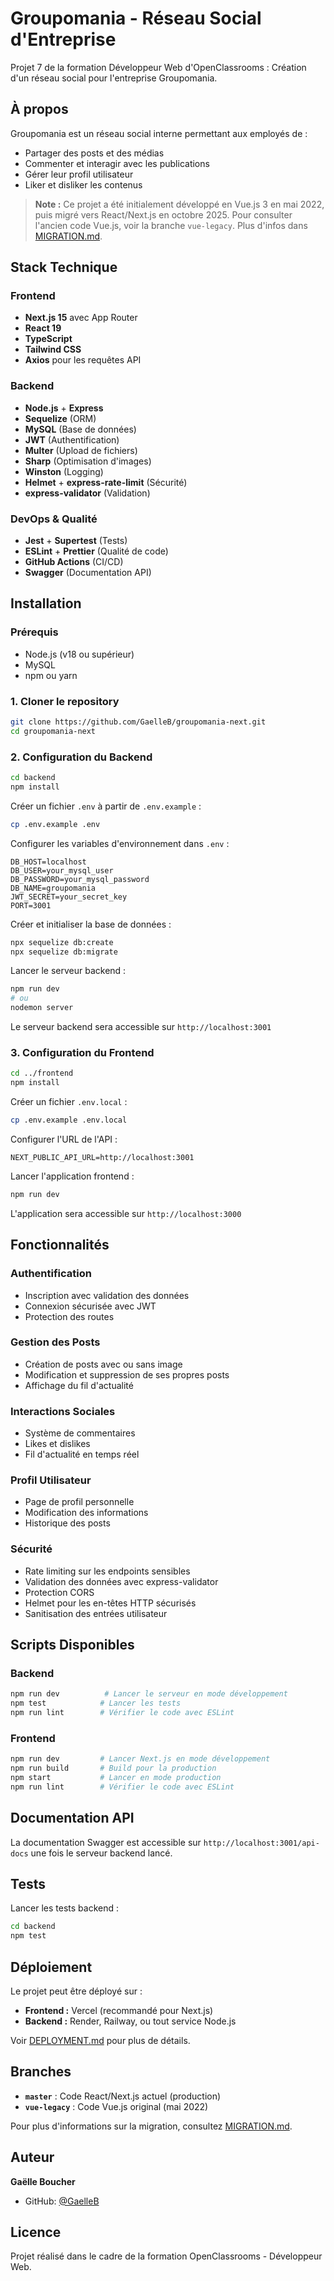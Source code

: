 # Groupomania - Réseau Social d'Entreprise

Projet 7 de la formation Développeur Web d'OpenClassrooms : Création d'un réseau social pour l'entreprise Groupomania.

## À propos

Groupomania est un réseau social interne permettant aux employés de :
- Partager des posts et des médias
- Commenter et interagir avec les publications
- Gérer leur profil utilisateur
- Liker et disliker les contenus

> **Note :** Ce projet a été initialement développé en Vue.js 3 en mai 2022, puis migré vers React/Next.js en octobre 2025. Pour consulter l'ancien code Vue.js, voir la branche `vue-legacy`. Plus d'infos dans [MIGRATION.md](./MIGRATION.md).

## Stack Technique

### Frontend
- **Next.js 15** avec App Router
- **React 19**
- **TypeScript**
- **Tailwind CSS**
- **Axios** pour les requêtes API

### Backend
- **Node.js** + **Express**
- **Sequelize** (ORM)
- **MySQL** (Base de données)
- **JWT** (Authentification)
- **Multer** (Upload de fichiers)
- **Sharp** (Optimisation d'images)
- **Winston** (Logging)
- **Helmet** + **express-rate-limit** (Sécurité)
- **express-validator** (Validation)

### DevOps & Qualité
- **Jest** + **Supertest** (Tests)
- **ESLint** + **Prettier** (Qualité de code)
- **GitHub Actions** (CI/CD)
- **Swagger** (Documentation API)

## Installation

### Prérequis
- Node.js (v18 ou supérieur)
- MySQL
- npm ou yarn

### 1. Cloner le repository
```bash
git clone https://github.com/GaelleB/groupomania-next.git
cd groupomania-next
```

### 2. Configuration du Backend

```bash
cd backend
npm install
```

Créer un fichier `.env` à partir de `.env.example` :
```bash
cp .env.example .env
```

Configurer les variables d'environnement dans `.env` :
```env
DB_HOST=localhost
DB_USER=your_mysql_user
DB_PASSWORD=your_mysql_password
DB_NAME=groupomania
JWT_SECRET=your_secret_key
PORT=3001
```

Créer et initialiser la base de données :
```bash
npx sequelize db:create
npx sequelize db:migrate
```

Lancer le serveur backend :
```bash
npm run dev
# ou
nodemon server
```

Le serveur backend sera accessible sur `http://localhost:3001`

### 3. Configuration du Frontend

```bash
cd ../frontend
npm install
```

Créer un fichier `.env.local` :
```bash
cp .env.example .env.local
```

Configurer l'URL de l'API :
```env
NEXT_PUBLIC_API_URL=http://localhost:3001
```

Lancer l'application frontend :
```bash
npm run dev
```

L'application sera accessible sur `http://localhost:3000`

## Fonctionnalités

### Authentification
- Inscription avec validation des données
- Connexion sécurisée avec JWT
- Protection des routes

### Gestion des Posts
- Création de posts avec ou sans image
- Modification et suppression de ses propres posts
- Affichage du fil d'actualité

### Interactions Sociales
- Système de commentaires
- Likes et dislikes
- Fil d'actualité en temps réel

### Profil Utilisateur
- Page de profil personnelle
- Modification des informations
- Historique des posts

### Sécurité
- Rate limiting sur les endpoints sensibles
- Validation des données avec express-validator
- Protection CORS
- Helmet pour les en-têtes HTTP sécurisés
- Sanitisation des entrées utilisateur

## Scripts Disponibles

### Backend
```bash
npm run dev          # Lancer le serveur en mode développement
npm test            # Lancer les tests
npm run lint        # Vérifier le code avec ESLint
```

### Frontend
```bash
npm run dev         # Lancer Next.js en mode développement
npm run build       # Build pour la production
npm start           # Lancer en mode production
npm run lint        # Vérifier le code avec ESLint
```

## Documentation API

La documentation Swagger est accessible sur `http://localhost:3001/api-docs` une fois le serveur backend lancé.

## Tests

Lancer les tests backend :
```bash
cd backend
npm test
```

## Déploiement

Le projet peut être déployé sur :
- **Frontend :** Vercel (recommandé pour Next.js)
- **Backend :** Render, Railway, ou tout service Node.js

Voir [DEPLOYMENT.md](./DEPLOYMENT.md) pour plus de détails.

## Branches

- **`master`** : Code React/Next.js actuel (production)
- **`vue-legacy`** : Code Vue.js original (mai 2022)

Pour plus d'informations sur la migration, consultez [MIGRATION.md](./MIGRATION.md).

## Auteur

**Gaëlle Boucher**
- GitHub: [@GaelleB](https://github.com/GaelleB)

## Licence

Projet réalisé dans le cadre de la formation OpenClassrooms - Développeur Web.
